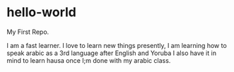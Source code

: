 # hello-world
My First Repo.

I am a fast learner. I love to learn new things presently, I am learning how to speak arabic as a 3rd language after English and Yoruba I also have it in mind to learn hausa once I;m done with my arabic class.
